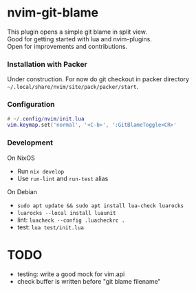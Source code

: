 # nvim-git-blame
This plugin opens a simple git blame in split view.<br/>
Good for getting started with lua and nvim-plugins.<br/>
Open for improvements and contributions.

### Installation with Packer
Under construction. For now do git checkout in packer directory `~/.local/share/nvim/site/pack/packer/start`.

### Configuration
```lua
# ~/.config/nvim/init.lua
vim.keymap.set('normal', '<C-b>', ':GitBlameToggle<CR>'
```

### Development

On NixOS
- Run `nix develop`
- Use `run-lint` and `run-test` alias

On Debian
- `sudo apt update && sudo apt install lua-check luarocks`
- `luarocks --local install luaunit`
- lint: `luacheck --config .luacheckrc .`
- test: `lua test/init.lua`

# TODO
- testing: write a good mock for vim.api
- check buffer is written before "git blame filename"

